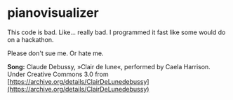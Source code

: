 # pianovisualizer

This code is bad. Like... really bad. I programmed it fast like some would do on a hackathon.

Please don't sue me. Or hate me.

**Song:** Claude Debussy, »Clair de lune«, performed by Caela Harrison. Under Creative Commons 3.0 from [https://archive.org/details/ClairDeLunedebussy](https://archive.org/details/ClairDeLunedebussy)